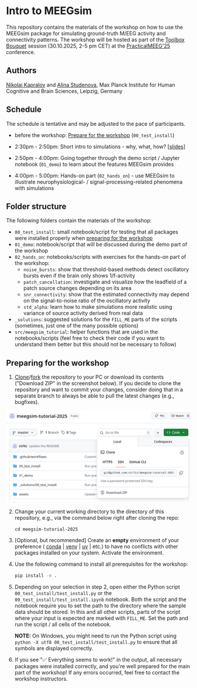 # Intro to MEEGsim

This repository contains the materials of the workshop on how to use the MEEGsim package for simulating ground-truth M/EEG activity and connectivity patterns. The workshop will be hosted as part of the [Toolbox Bouquet](https://cuttingeeg.org/practicalmeeg2025/bouquet/) session (30.10.2025, 2-5 pm CET) at the [PracticalMEEG'25](https://cuttingeeg.org/practicalmeeg2025/) conference.

## Authors

[Nikolai Kapralov](https://bsky.app/profile/willenjoy.bsky.social) and [Alina Studenova](https://bsky.app/profile/studenova.bsky.social), Max Planck Institute for Human Cognitive and Brain Sciences, Leipzig, Germany

## Schedule

The schedule is tentative and may be adjusted to the pace of participants.

* before the workshop: [Prepare for the workshop](#preparing-for-the-workshop) (`00_test_install`)

* 2:30pm - 2:50pm: Short intro to simulations - why, what, how? [[slides](https://drive.google.com/file/d/1JwOkb5sQiSYHdQd2WqxGxO-CQ7xeuEl1/view?usp=sharing)]

* 2:50pm - 4:00pm: Going together through the demo script / Jupyter notebook (`01_demo`) to learn about the features MEEGsim provides

* 4:00pm - 5:00pm: Hands-on part (`02_hands_on`) - use MEEGsim to illustrate neurophysiological- / signal-processing-related phenomena with simulations

## Folder structure

The following folders contain the materials of the workshop:

* `00_test_install`: small notebook/script for testing that all packages were installed properly when [preparing for the workshop](#preparing-for-the-workshop)
* `01_demo`: notebook/script that will be discussed during the demo part of the workshop
* `02_hands_on`: notebooks/scripts with exercises for the hands-on part of the workshop:
    * `noise_bursts`: show that threshold-based methods detect oscillatory bursts even if the brain only shows 1/f-activity
    * `patch_cancellation`: investigate and visualize how the leadfield of a patch source changes depending on its area
    * `snr_connectivity`: show that the estimated connectivity may depend on the signal-to-noise ratio of the oscillatory activity
    * `std_alpha`: learn how to make simulations more realistic using variance of source activity derived from real data
* `_solutions`: suggested solutions for the `FILL_ME` parts of the scripts (sometimes, just one of the many possible options)
* `src/meegsim_tutorial`: helper functions that are used in the notebooks/scripts (feel free to check their code if you want to understand them better but this should not be necessary to follow)

## Preparing for the workshop

1. [Clone](https://docs.github.com/en/repositories/creating-and-managing-repositories/cloning-a-repository)/[fork](https://docs.github.com/en/pull-requests/collaborating-with-pull-requests/working-with-forks/fork-a-repo?versionId=free-pro-team%40latest&productId=repositories&restPage=creating-and-managing-repositories%2Ccloning-a-repository) the repository to your PC or download its contents ("Download ZIP" in the screenshot below). If you decide to clone the repository and want to commit your changes, consider doing that in a separate branch to always be able to pull the latest changes (e.g., bugfixes).

![Screenshot of the "Code" button which allows one to clone or download the repository](assets/clone_or_download.png)

2. Change your current working directory to the directory of this repository, e.g., via the command below right after cloning the repo:

    ```
    cd meegsim-tutorial-2025
    ```

3. [Optional, but recommended] Create an **empty** environment of your preference (
    [conda](https://docs.conda.io/projects/conda/en/latest/user-guide/tasks/manage-environments.html) |
    [venv](https://docs.python.org/3/library/venv.html) |
    [uv](https://docs.astral.sh/uv/) |
    etc.) to have no conflicts with other packages installed on your system. Activate the environment.

4. Use the following command to install all prerequisites for the workshop:

    ```bash
    pip install -e .
    ```

5. Depending on your selection in step 2, open either the Python script
`00_test_install/test_install.py` or the `00_test_install/test_install.ipynb` notebook. Both the script and the notebook require you to set the path to the directory where the sample data should be stored. In this and all other scripts, parts of the script where your input is expected are marked with `FILL_ME`. Set the path and run the script / all cells of the notebook.

    **NOTE:** On Windows, you might need to run the Python script using `python -X utf8 00_test_install/test_install.py` to ensure that all symbols are displayed correctly.

6. If you see "✅ Everything seems to work!" in the output, all necessary packages were installed correctly, and you're well prepared for the main part of the workshop! If any errors occurred, feel free to contact the workshop instructors.
